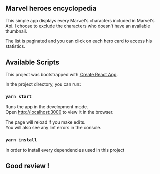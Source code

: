 ## Marvel heroes encyclopedia

This simple app displays every Marvel's characters included in Marvel's Api. I choose to exclude the characters who doesn't have an available thumbnail.

The list is paginated and you can click on each hero card to access his statistics.

## Available Scripts
This project was bootstrapped with [Create React App](https://github.com/facebook/create-react-app).

In the project directory, you can run:

### `yarn start`

Runs the app in the development mode.<br />
Open [http://localhost:3000](http://localhost:3000) to view it in the browser.

The page will reload if you make edits.<br />
You will also see any lint errors in the console.

### `yarn install`
In order to install every dependencies used in this project

## Good review !
